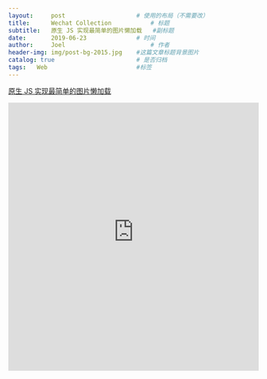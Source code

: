 ```yaml
---
layout:     post   				    # 使用的布局（不需要改）
title:      Wechat Collection			# 标题 
subtitle:   原生 JS 实现最简单的图片懒加载   #副标题
date:       2019-06-23 				# 时间
author:     Joel 						# 作者
header-img: img/post-bg-2015.jpg 	#这篇文章标题背景图片
catalog: true 						# 是否归档
tags:	Web							#标签
---
```

<a href="https://mp.weixin.qq.com/s?__biz=MjM5NTY1MjY0MQ==&mid=2650743583&idx=5&sn=31bebfb1e135f55a9b1ebd9bb931f788&chksm=befeb65189893f47d3d5f058b664c8e2e1acce0e175e98161b020790754568b397f4b75daec8&mpshare=1&scene=1&srcid=06230zFa69ZAAZ78g5lgAeAv&pass_ticket=tB08wSX9ENKcHH%2BbxYTJ8vLvzOyEuZ4v%2FmSF8VnlR69XQGlEHrBPX23zOl6VwBg1#rd">原生 JS 实现最简单的图片懒加载</a>

<embed width="100%" height="540px" name="plugin" id="plugin" src="https://raw.githubusercontent.com/JoelPub/joelpub.github.io/master/img/blog/O.pdf" type="application/pdf" internalinstanceid="9">
